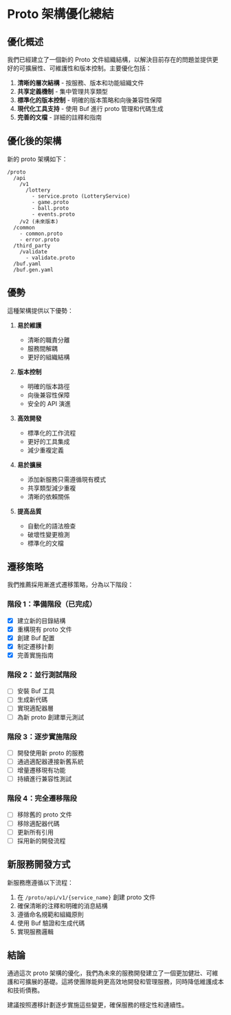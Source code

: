 # Proto 架構優化總結

## 優化概述

我們已經建立了一個新的 Proto 文件組織結構，以解決目前存在的問題並提供更好的可擴展性、可維護性和版本控制。主要優化包括：

1. **清晰的層次結構** - 按服務、版本和功能組織文件
2. **共享定義機制** - 集中管理共享類型
3. **標準化的版本控制** - 明確的版本策略和向後兼容性保障
4. **現代化工具支持** - 使用 Buf 進行 proto 管理和代碼生成
5. **完善的文檔** - 詳細的註釋和指南

## 優化後的架構

新的 proto 架構如下：

```
/proto
  /api
    /v1
      /lottery
        - service.proto (LotteryService)
        - game.proto
        - ball.proto
        - events.proto
    /v2 (未來版本)
  /common
    - common.proto
    - error.proto
  /third_party
    /validate
      - validate.proto
  /buf.yaml
  /buf.gen.yaml
```

## 優勢

這種架構提供以下優勢：

1. **易於維護**
   - 清晰的職責分離
   - 服務間解耦
   - 更好的組織結構

2. **版本控制**
   - 明確的版本路徑
   - 向後兼容性保障
   - 安全的 API 演進

3. **高效開發**
   - 標準化的工作流程
   - 更好的工具集成
   - 減少重複定義

4. **易於擴展**
   - 添加新服務只需遵循現有模式
   - 共享類型減少重複
   - 清晰的依賴關係

5. **提高品質**
   - 自動化的語法檢查
   - 破壞性變更檢測
   - 標準化的文檔

## 遷移策略

我們推薦採用漸進式遷移策略，分為以下階段：

### 階段 1：準備階段（已完成）

- [x] 建立新的目錄結構
- [x] 重構現有 proto 文件
- [x] 創建 Buf 配置
- [x] 制定遷移計劃
- [x] 完善實施指南

### 階段 2：並行測試階段

- [ ] 安裝 Buf 工具
- [ ] 生成新代碼
- [ ] 實現適配器層
- [ ] 為新 proto 創建單元測試

### 階段 3：逐步實施階段

- [ ] 開發使用新 proto 的服務
- [ ] 通過適配器連接新舊系統
- [ ] 增量遷移現有功能
- [ ] 持續進行兼容性測試

### 階段 4：完全遷移階段

- [ ] 移除舊的 proto 文件
- [ ] 移除適配器代碼
- [ ] 更新所有引用
- [ ] 採用新的開發流程

## 新服務開發方式

新服務應遵循以下流程：

1. 在 `/proto/api/v1/{service_name}` 創建 proto 文件
2. 確保清晰的注釋和明確的消息結構
3. 遵循命名規範和組織原則
4. 使用 Buf 驗證和生成代碼
5. 實現服務邏輯

## 結論

通過這次 proto 架構的優化，我們為未來的服務開發建立了一個更加健壯、可維護和可擴展的基礎。這將使團隊能夠更高效地開發和管理服務，同時降低維護成本和技術債務。

建議按照遷移計劃逐步實施這些變更，確保服務的穩定性和連續性。 
